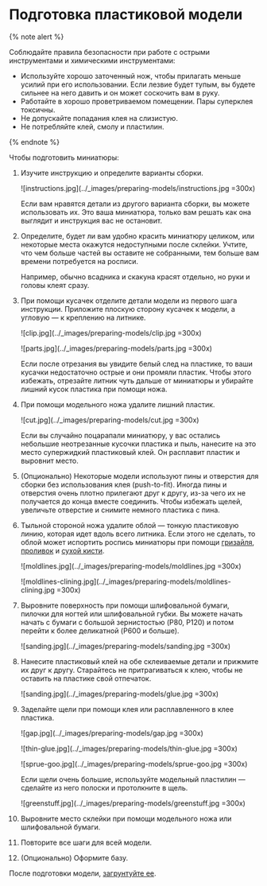 # Подготовка пластиковой модели

{% note alert %}

Соблюдайте правила безопасности при работе с острыми инструментами и химическими инструментами:
* Используйте хорошо заточенный нож, чтобы прилагать меньше усилий при его использовании. Если лезвие будет тупым, вы будете сильнее на него давить и он может соскочить вам в руку.
* Работайте в хорошо проветриваемом помещении. Пары суперклея токсичны.
* Не допускайте попадания клея на слизистую.
* Не потребляйте клей, смолу и пластилин.

{% endnote %}

Чтобы подготовить миниатюры:

  1. Изучите инструкцию и определите варианты сборки. 
   
     ![instructions.jpg](../_images/preparing-models/instructions.jpg =300x)
     
     Если вам нравятся детали из другого варианта сборки, вы можете использовать их. Это ваша миниатюра, только вам решать как она выглядит и инструкция вас не остановит.

  2. Определите, будет ли вам удобно красить миниатюру целиком, или некоторые места окажутся недоступными после склейки. Учтите, что чем больше частей вы оставите не собранными, тем больше вам времени потребуется на росписи.
   
     Например, обычно всадника и скакуна красят отдельно, но руки и головы клеят сразу.
  
  3. При помощи кусачек отделите детали модели из первого шага инструкции. Приложите плоскую сторону кусачек к модели, а угловую — к креплению на литнике.
   
     ![clip.jpg](../_images/preparing-models/clip.jpg =300x)

     ![parts.jpg](../_images/preparing-models/parts.jpg =300x)

     Если после отрезания вы увидите белый след на пластике, то ваши кусачки недостаточно острые и они промяли пластик. Чтобы этого избежать, отрезайте литник чуть дальше от миниатюры и убирайте лишний кусок пластика при помощи ножа.

  4. При помощи модельного ножа удалите лишний пластик. 
   
     ![cut.jpg](../_images/preparing-models/cut.jpg =300x)
     
     Если вы случайно поцарапали миниатюру, у вас остались небольшие неотрезанные кусочки пластика и пыль, нанесите на это место супержидкий пластиковый клей. Он расплавит пластик и выровнит место.

  5. (Опционально) Некоторые модели используют пины и отверстия для сборки без использования клея (push-to-fit). Иногда пины и отверстия очень плотно прилегают друг к другу, из-за чего их не получается до конца вместе соединить. Чтобы избежать щелей, увеличьте отверстие и снимите немного пластика с пина.
  6. Тыльной стороной ножа удалите облой — тонкую пластиковую линию, которая идет вдоль всего литника. Если этого не сделать, то облой может испортить роспись миниатюры при помощи [гризайля](../methods/contrast.md), [проливок](../methods/citadel-style.md) и [сухой кисти](../methods/drybrush.md).

     ![moldlines.jpg](../_images/preparing-models/moldlines.jpg =300x)

     ![moldlines-clining.jpg](../_images/preparing-models/moldlines-clining.jpg =300x)

  7. Выровните поверхность при помощи шлифовальной бумаги, пилочки для ногтей или шлифовальной губки. Вы можете начать начать с бумаги с большой зернистостью (P80, P120) и потом перейти к более деликатной (P600 и больше).
   
     ![sanding.jpg](../_images/preparing-models/sanding.jpg =300x)

  8. Нанесите пластиковый клей на обе склеиваемые детали и прижмите их друг к другу. Старайтесь не притрагиваться к клею, чтобы не оставить на пластике свой отпечаток.

     ![sanding.jpg](../_images/preparing-models/glue.jpg =300x)

  9. Заделайте щели при помощи клея или расплавленного в клее пластика. 

     ![gap.jpg](../_images/preparing-models/gap.jpg =300x)

     ![thin-glue.jpg](../_images/preparing-models/thin-glue.jpg =300x)

     ![sprue-goo.jpg](../_images/preparing-models/sprue-goo.jpg =300x)
  
     Если щели очень большие, используйте модельный пластилин — сделайте из него полоски и протолкните в щель.

     ![greenstuff.jpg](../_images/preparing-models/greenstuff.jpg =300x)

  10. Выровните место склейки при помощи модельного ножа или шлифовальной бумаги.
  11. Повторите все шаги для всей модели.
  12. (Опционально) Оформите базу.
   
После подготовки модели, [загрунтуйте ее](priming.md).